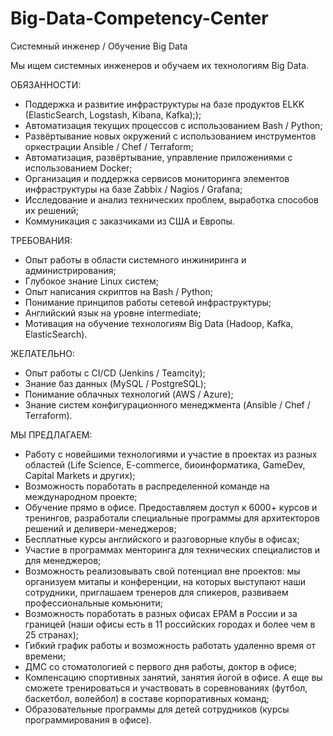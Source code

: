 # Big-Data-Competency-Center

Системный инженер / Обучение Big Data

Мы ищем системных инженеров и обучаем их технологиям Big Data.

ОБЯЗАННОСТИ:
- Поддержка и развитие инфраструктуры на базе продуктов ELKK (ElasticSearch, Logstash, Kibana, Kafka););
- Автоматизация текущих процессов с использованием Bash / Python;
- Развёртывание новых окружений с использованием инструментов оркестрации Ansible / Chef / Terraform;
- Автоматизация, развёртывание, управление приложениями с использованием Docker;
- Организация и поддержка сервисов мониторинга элементов инфраструктуры на базе Zabbix / Nagios / Grafana;
- Исследование и анализ технических проблем, выработка способов их решений;
- Коммуникация с заказчиками из США и Европы.

ТРЕБОВАНИЯ:
- Опыт работы в области системного инжиниринга и администрирования;
- Глубокое знание Linux систем;
- Опыт написания скриптов на Bash / Python;
- Понимание принципов работы сетевой инфраструктуры;
- Английский язык на уровне intermediate;
- Мотивация на обучение технологиям Big Data (Hadoop, Kafka, ElasticSearch).

ЖЕЛАТЕЛЬНО:
- Опыт работы с CI/CD (Jenkins / Teamcity);
- Знание баз данных (MySQL / PostgreSQL);
- Понимание облачных технологий (AWS / Azure);
- Знание систем конфигурационного менеджмента (Ansible / Chef / Terraform).

МЫ ПРЕДЛАГАЕМ:
- Работу с новейшими технологиями и участие в проектах из разных областей (Life Science, E-commerce, биоинформатика, GameDev, Capital Markets и других);
- Возможность поработать в распределенной команде на международном проекте;
- Обучение прямо в офисе. Предоставляем доступ к 6000+ курсов и тренингов, разработали специальные программы для архитекторов решений и деливери-менеджеров;
- Бесплатные курсы английского и разговорные клубы в офисах;
- Участие в программах менторинга для технических специалистов и для менеджеров;
- Возможность реализовывать свой потенциал вне проектов: мы организуем митапы и конференции, на которых выступают наши сотрудники, приглашаем тренеров для спикеров, развиваем профессиональные комьюнити;
- Возможность поработать в разных офисах ЕРАМ в России и за границей (наши офисы есть в 11 российских городах и более чем в 25 странах);
- Гибкий график работы и возможность работать удаленно время от времени;
- ДМС со стоматологией с первого дня работы, доктор в офисе;
- Компенсацию спортивных занятий, занятия йогой в офисе. А еще вы сможете тренироваться и участвовать в соревнованиях (футбол, баскетбол, волейбол) в составе корпоративных команд;
- Образовательные программы для детей сотрудников (курсы программирования в офисе).
